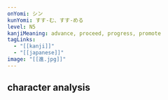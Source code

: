 ```yaml
---
onYomi: シン
kunYomi: すす-む、すす-める
level: N5
kanjiMeaning: advance, proceed, progress, promote
tagLinks:
  - "[[kanji]]"
  - "[[japanese]]"
image: "[[進.jpg]]"
---
```

## character analysis